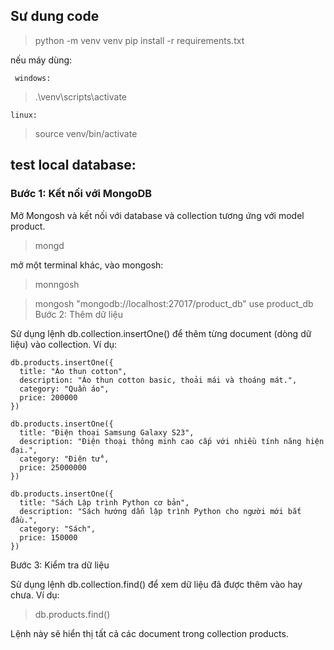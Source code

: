 ## Sư dung code
> python -m venv venv
> pip install -r requirements.txt

nếu máy dùng:

     windows: 

> .\venv\scripts\activate

    linux: 

> source venv/bin/activate

## test local database: 

### Bước 1: Kết nối với MongoDB

Mở Mongosh và kết nối với database và collection tương ứng với model product.

>mongd 

mở một terminal khác, vào mongosh:

>monngosh

> mongosh "mongodb://localhost:27017/product_db"
> use product_db
Bước 2: Thêm dữ liệu

Sử dụng lệnh db.collection.insertOne() để thêm từng document (dòng dữ liệu) vào collection. Ví dụ:
```
db.products.insertOne({
  title: "Áo thun cotton",
  description: "Áo thun cotton basic, thoải mái và thoáng mát.",
  category: "Quần áo",
  price: 200000
})

db.products.insertOne({
  title: "Điện thoại Samsung Galaxy S23",
  description: "Điện thoại thông minh cao cấp với nhiều tính năng hiện đại.",
  category: "Điện tử",
  price: 25000000
})

db.products.insertOne({
  title: "Sách Lập trình Python cơ bản",
  description: "Sách hướng dẫn lập trình Python cho người mới bắt đầu.",
  category: "Sách",
  price: 150000
})
```
Bước 3: Kiểm tra dữ liệu

Sử dụng lệnh db.collection.find() để xem dữ liệu đã được thêm vào hay chưa. Ví dụ:

> db.products.find()

Lệnh này sẽ hiển thị tất cả các document trong collection products.